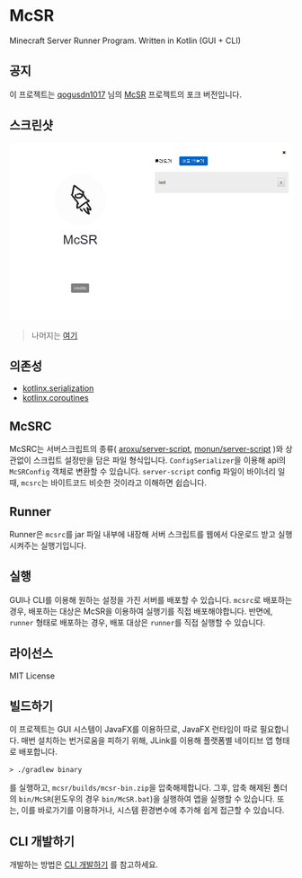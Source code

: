 # McSR
Minecraft Server Runner Program. Written in Kotlin (GUI + CLI)

## 공지
이 프로젝트는 [qogusdn1017](https://github.com/qogusdn1017) 님의 [McSR](https://github.com/qogusdn1017/McSR) 프로젝트의 포크 버전입니다.

## 스크린샷
![Home](docs/assets/home.png)
> 나머지는 [여기](docs/screenshots.md)

## 의존성
- [kotlinx.serialization](https://github.com/Kotlin/kotlinx.serialization)
- [kotlinx.coroutines](https://github.com/Kotlin/kotlinx.coroutines)

## McSRC
McSRC는 서버스크립트의 종류( [aroxu/server-script](https://github.com/aroxu/server-script), [monun/server-script](https://github.com/monun/server-script) )와 상관없이 스크립트 설정만을 담은 파일 형식입니다. `ConfigSerializer`을 이용해 api의 `McSRConfig` 객체로 변환할 수 있습니다. `server-script` config 파일이 바이너리 일 때, `mcsrc`는 바이트코드 비슷한 것이라고 이해하면 쉽습니다.

## Runner
Runner은 `mcsrc`를 jar 파일 내부에 내장해 서버 스크립트를 웹에서 다운로드 받고 실행시켜주는 실행기입니다.

## 실행
GUI나 CLI를 이용해 원하는 설정을 가진 서버를 배포할 수 있습니다. `mcsrc`로 배포하는 경우, 배포하는 대상은 McSR을 이용하여 실행기를 직접 배포해야합니다. 반면에, `runner` 형태로 배포하는 경우, 배포 대상은 `runner`를 직접 실행할 수 있습니다. 

## 라이선스
MIT License

## 빌드하기
이 프로젝트는 GUI 시스템이 JavaFX를 이용하므로, JavaFX 런타임이 따로 필요합니다.
매번 설치하는 번거로움을 피하기 위해, JLink를 이용해 플랫폼별 네이티브 앱 형태로 배포합니다. 

```
> ./gradlew binary
```
를 실행하고, `mcsr/builds/mcsr-bin.zip`을 압축해제합니다. 그후, 압축 해제된 폴더의 `bin/McSR`(윈도우의 경우 `bin/McSR.bat`)을 실행하여 앱을 실행할 수 있습니다. 또는, 이를 바로가기를 이용하거나, 시스템 환경변수에 추가해 쉽게 접근할 수 있습니다.

## CLI 개발하기
개발하는 방법은 [CLI 개발하기](docs/cli.md) 를 참고하세요.